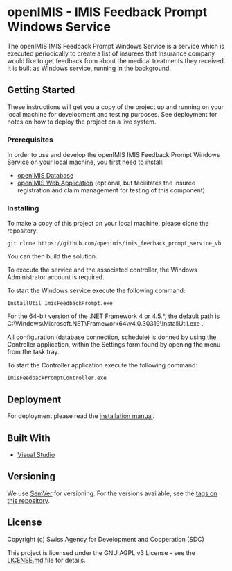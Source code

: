 # openIMIS - IMIS Feedback Prompt Windows Service

The openIMIS IMIS Feedback Prompt Windows Service is a service which is executed 
periodically to create a list of insurees that Insurance company would like to 
get feedback from about the medical treatments they received.
It is built as Windows service, running in the background. 

## Getting Started

These instructions will get you a copy of the project up and running on your local 
machine for development and testing purposes. See deployment for notes on how to 
deploy the project on a live system.

### Prerequisites

In order to use and develop the openIMIS IMIS Feedback Prompt Windows Service on 
your local machine, you first need to install:

* [openIMIS Database](https://github.com/openimis/database_ms_sqlserver)
* [openIMIS Web Application](https://github.com/openimis/web_app_vb) (optional, 
but facilitates the insuree registration and claim management for testing of 
this component)

### Installing

To make a copy of this project on your local machine, please clone the repository.

```
git clone https://github.com/openimis/imis_feedback_prompt_service_vb
```

You can then build the solution.

To execute the service and the associated controller, the Windows Administrator 
account is required. 

To start the Windows service execute the following command:

```
InstallUtil ImisFeedbackPrompt.exe
```

For the 64-bit version of the .NET Framework 4 or 4.5.*, the default path is
C:\Windows\Microsoft.NET\Framework64\v4.0.30319\InstallUtil.exe .

All configuration (database connection, schedule) is donned by using the Controller
application, within the Settings form found by opening the menu from the task tray. 

To start the Controller application execute the following command:

```
ImisFeedbackPromptController.exe
```

## Deployment

For deployment please read the 
[installation manual](https://openimis.readthedocs.io/en/latest/web_application_installation.html#install-windows-services).

## Built With

* [Visual Studio](https://visualstudio.microsoft.com/) 

## Versioning

We use [SemVer](http://semver.org/) for versioning. For the versions available, see the [tags on this repository](https://github.com/openimis/imis_feedback_prompt_service_vb/tags). 

<!--## User Manual 

The user manual can be read on [openimis.readthedocs.io](http://openimis.readthedocs.io/en/latest/user_manual.html).
-->

## License

Copyright (c) Swiss Agency for Development and Cooperation (SDC)

This project is licensed under the GNU AGPL v3 License - see the [LICENSE.md](LICENSE.md) file for details.
